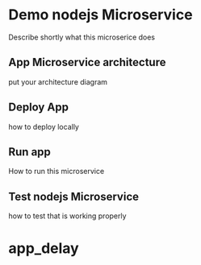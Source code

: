 
# Demo nodejs Microservice


Describe shortly what this microserice does

## App Microservice architecture

put your architecture diagram

## Deploy App

how to deploy locally

## Run app

How to run this microservice

## Test nodejs Microservice

how to test that is working properly



# app_delay
